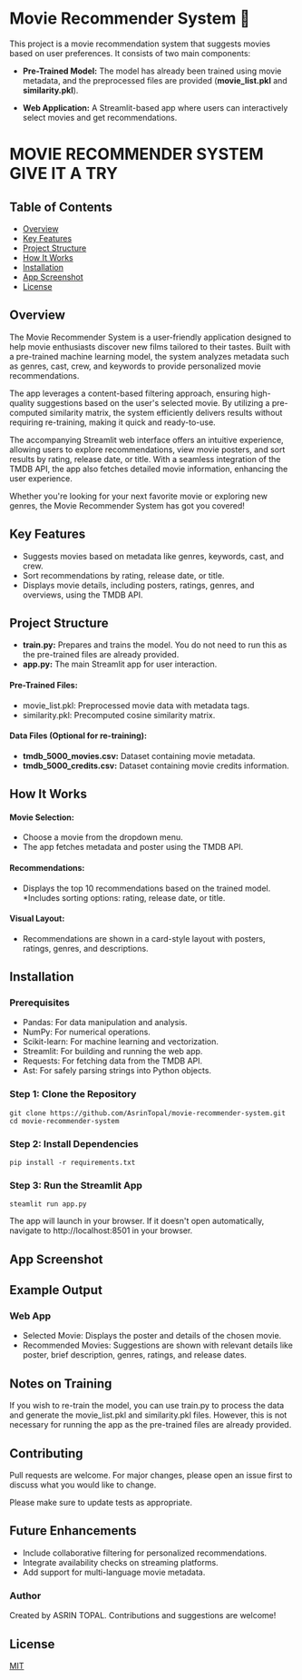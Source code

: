 # Movie Recommender System 🎥
This project is a movie recommendation system that suggests movies based on user preferences. It consists of two main components:

* **Pre-Trained Model:** The model has already been trained using movie metadata, and the preprocessed files are provided (**movie_list.pkl** and **similarity.pkl**).

* **Web Application:** A Streamlit-based app where users can interactively select movies and get recommendations.

# MOVIE RECOMMENDER SYSTEM GIVE IT A TRY
## Table of Contents
- [Overview](#overview)
- [Key Features](#key-features)
- [Project Structure](#project-structure)
- [How It Works](#how-it-works)
- [Installation](#installation)
- [App Screenshot](#app-screenshot)
- [License](#license)

## Overview
The Movie Recommender System is a user-friendly application designed to help movie enthusiasts discover new films tailored to their tastes. Built with a pre-trained machine learning model, the system analyzes metadata such as genres, cast, crew, and keywords to provide personalized movie recommendations.

The app leverages a content-based filtering approach, ensuring high-quality suggestions based on the user's selected movie. By utilizing a pre-computed similarity matrix, the system efficiently delivers results without requiring re-training, making it quick and ready-to-use.

The accompanying Streamlit web interface offers an intuitive experience, allowing users to explore recommendations, view movie posters, and sort results by rating, release date, or title. With a seamless integration of the TMDB API, the app also fetches detailed movie information, enhancing the user experience.

Whether you're looking for your next favorite movie or exploring new genres, the Movie Recommender System has got you covered!


## Key Features
* Suggests movies based on metadata like genres, keywords, cast, and crew.
* Sort recommendations by rating, release date, or title.
* Displays movie details, including posters, ratings, genres, and overviews, using the TMDB API.

## Project Structure
* **train.py:** Prepares and trains the model. You do not need to run this as the pre-trained files are already provided.
* **app.py:** The main Streamlit app for user interaction.
#### Pre-Trained Files:
* movie_list.pkl: Preprocessed movie data with metadata tags.
* similarity.pkl: Precomputed cosine similarity matrix.

#### Data Files (Optional for re-training):
* **tmdb_5000_movies.csv:** Dataset containing movie metadata.
* **tmdb_5000_credits.csv:** Dataset containing movie credits information.

## How It Works
#### Movie Selection:
* Choose a movie from the dropdown menu.
* The app fetches metadata and poster using the TMDB API.
#### Recommendations:
* Displays the top 10 recommendations based on the trained model.
*Includes sorting options: rating, release date, or title.
#### Visual Layout:
* Recommendations are shown in a card-style layout with posters, ratings, genres, and descriptions.


## Installation
### Prerequisites
* Pandas: For data manipulation and analysis.
* NumPy: For numerical operations.
* Scikit-learn: For machine learning and vectorization.
* Streamlit: For building and running the web app.
* Requests: For fetching data from the TMDB API.
* Ast: For safely parsing strings into Python objects.

### Step 1: Clone the Repository

```
git clone https://github.com/AsrinTopal/movie-recommender-system.git
cd movie-recommender-system
```

### Step 2: Install Dependencies
```
pip install -r requirements.txt
```

### Step 3: Run the Streamlit App
```
steamlit run app.py
```
The app will launch in your browser. If it doesn't open automatically, navigate to http://localhost:8501 in your browser.

## App Screenshot

## Example Output
### Web App
* Selected Movie: Displays the poster and details of the chosen movie.
* Recommended Movies: Suggestions are shown with relevant details like poster, brief description, genres, ratings, and release dates.

## Notes on Training
If you wish to re-train the model, you can use train.py to process the data and generate the movie_list.pkl and similarity.pkl files. However, this is not necessary for running the app as the pre-trained files are already provided.

## Contributing

Pull requests are welcome. For major changes, please open an issue first
to discuss what you would like to change.

Please make sure to update tests as appropriate.

## Future Enhancements
* Include collaborative filtering for personalized recommendations.
* Integrate availability checks on streaming platforms.
* Add support for multi-language movie metadata.

### Author
Created by ASRIN TOPAL. Contributions and suggestions are welcome!

## License

[MIT](https://choosealicense.com/licenses/mit/)